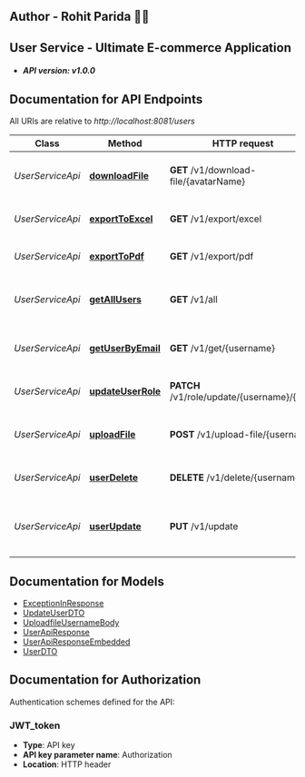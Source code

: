 ## Author - Rohit Parida 🙋‍♂️

## User Service - Ultimate E-commerce Application

- ##### API version: v1.0.0

## Documentation for API Endpoints

All URIs are relative to *http://localhost:8081/users*

| Class                      | Method                                                                | HTTP request                                | Description                                                             |
----------------------------|-----------------------------------------------------------------------|---------------------------------------------|-------------------------------------------------------------------------
| *UserServiceApi*           | [**downloadFile**](docs/UserServiceApi.md#downloadFile)               | **GET** /v1/download-file/{avatarName}      | Download image of user by file code                                     |
| *UserServiceApi*           | [**exportToExcel**](docs/UserServiceApi.md#exportToExcel)             | **GET** /v1/export/excel                    | Export user&#x27;s data in Excel                                        |
| *UserServiceApi*           | [**exportToPdf**](docs/UserServiceApi.md#exportToPdf)                 | **GET** /v1/export/pdf                      | Export user&#x27;s data in Pdf                                          |
| *UserServiceApi*           | [**getAllUsers**](docs/UserServiceApi.md#getAllUsers)                 | **GET** /v1/all                             | Get all users managed by admins                                         |
| *UserServiceApi*           | [**getUserByEmail**](docs/UserServiceApi.md#getUserByEmail)           | **GET** /v1/get/{username}                  | Get user by username managed by admins                                  |
| *UserServiceApi*           | [**updateUserRole**](docs/UserServiceApi.md#updateUserRole)           | **PATCH** /v1/role/update/{username}/{role} | Update user by user&#x27;s role                                         |
| *UserServiceApi*           | [**uploadFile**](docs/UserServiceApi.md#uploadFile)                   | **POST** /v1/upload-file/{username}         | Upload user&#x27;s display picture                                      |
| *UserServiceApi*           | [**userDelete**](docs/UserServiceApi.md#userDelete)                   | **DELETE** /v1/delete/{username}            | Delete user by username                                                 |
| *UserServiceApi*           | [**userUpdate**](docs/UserServiceApi.md#userUpdate)                   | **PUT** /v1/update                          | Update user by username managed by all users                            |

## Documentation for Models

- [ExceptionInResponse](docs/ExceptionInResponse.md)
- [UpdateUserDTO](docs/UpdateUserDTO.md)
- [UploadfileUsernameBody](docs/UploadfileUsernameBody.md)
- [UserApiResponse](docs/UserApiResponse.md)
- [UserApiResponseEmbedded](docs/UserApiResponseEmbedded.md)
- [UserDTO](docs/UserDTO.md)

## Documentation for Authorization

Authentication schemes defined for the API:

### JWT_token

- **Type**: API key
- **API key parameter name**: Authorization
- **Location**: HTTP header


